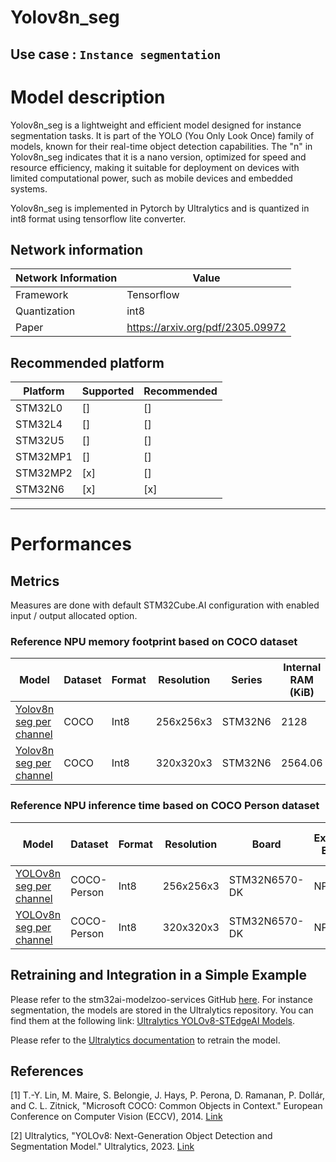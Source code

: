 # Yolov8n_seg

## **Use case** : `Instance segmentation`

# Model description

Yolov8n_seg is a lightweight and efficient model designed for instance segmentation tasks. It is part of the YOLO (You Only Look Once) family of models, known for their real-time object detection capabilities. The "n" in Yolov8n_seg indicates that it is a nano version, optimized for speed and resource efficiency, making it suitable for deployment on devices with limited computational power, such as mobile devices and embedded systems.

Yolov8n_seg is implemented in Pytorch by Ultralytics and is quantized in int8 format using tensorflow lite converter.

## Network information
| Network Information     | Value                                |
|-------------------------|--------------------------------------|
|  Framework              | Tensorflow  |
|  Quantization           | int8  |
|  Paper                  | https://arxiv.org/pdf/2305.09972 |



## Recommended platform
| Platform | Supported | Recommended |
|----------|-----------|-------------|
| STM32L0  | []        | []          |
| STM32L4  | []       | []          |
| STM32U5  | []       | []          |
| STM32MP1 | []       | []         |
| STM32MP2 | [x]       | []          |
| STM32N6| [x]       | [x]          |

---
# Performances

## Metrics
Measures are done with default STM32Cube.AI configuration with enabled input / output allocated option.


### Reference **NPU** memory footprint based on COCO dataset

|Model      | Dataset       | Format   | Resolution | Series    | Internal RAM (KiB)| External RAM (KiB)| Weights Flash (KiB) | STM32Cube.AI version | STEdgeAI Core version |
|----------|------------------|--------|-------------|------------------|------------------|---------------------|-------|----------------------|-------------------------|
| [Yolov8n seg per channel](https://github.com/stm32-hotspot/ultralytics/blob/main/examples/YOLOv8-STEdgeAI/stedgeai_models/segmentation/yolov8n_256_quant_pc_uf_seg_coco-st.tflite)  | COCO | Int8 | 256x256x3 | STM32N6 |   2128 | 0.0 | 3425.39 | 10.0.0 | 2.0.0 
| [Yolov8n seg per channel](https://github.com/stm32-hotspot/ultralytics/blob/main/examples/YOLOv8-STEdgeAI/stedgeai_models/segmentation/yolov8n_320_quant_pc_uf_seg_coco-st.tflite)  | COCO | Int8 | 320x320x3 | STM32N6 |   2564.06 | 0.0 | 3467.56 | 10.0.0 | 2.0.0 |



### Reference **NPU**  inference time based on COCO Person dataset 
| Model  | Dataset          | Format | Resolution  | Board            | Execution Engine | Inference time (ms) | Inf / sec   | STM32Cube.AI version  |  STEdgeAI Core version |
|--------|------------------|--------|-------------|------------------|------------------|---------------------|-------|----------------------|-------------------------|
| [YOLOv8n seg per channel](https://github.com/stm32-hotspot/ultralytics/blob/main/examples/YOLOv8-STEdgeAI/stedgeai_models/segmentation/yolov8n_256_quant_pc_uf_seg_coco-st.tflite) | COCO-Person      | Int8   | 256x256x3  | STM32N6570-DK   |   NPU/MCU      |     37.59         |   26.61      |       10.0.0        |     2.0.0   |
| [YOLOv8n seg per channel](https://github.com/stm32-hotspot/ultralytics/blob/main/examples/YOLOv8-STEdgeAI/stedgeai_models/segmentation/yolov8n_320_quant_pc_uf_seg_coco-st.tflite) | COCO-Person     | Int8    | 320x320x3  | STM32N6570-DK   |   NPU/MCU      |       53.21      |     18.79     |       10.0.0        |     2.0.0   |



## Retraining and Integration in a Simple Example
Please refer to the stm32ai-modelzoo-services GitHub [here](https://github.com/STMicroelectronics/stm32ai-modelzoo-services).
For instance segmentation, the models are stored in the Ultralytics repository. You can find them at the following link: [Ultralytics YOLOv8-STEdgeAI Models](https://github.com/stm32-hotspot/ultralytics/blob/main/examples/YOLOv8-STEdgeAI/stedgeai_models/).

Please refer to the [Ultralytics documentation](https://docs.ultralytics.com/tasks/segment/#train) to retrain the model.


## References

<a id="1">[1]</a> T.-Y. Lin, M. Maire, S. Belongie, J. Hays, P. Perona, D. Ramanan, P. Dollár, and C. L. Zitnick, "Microsoft COCO: Common Objects in Context." European Conference on Computer Vision (ECCV), 2014. [Link](https://arxiv.org/abs/1405.0312)

<a id="2">[2]</a> Ultralytics, "YOLOv8: Next-Generation Object Detection and Segmentation Model." Ultralytics, 2023. [Link](https://github.com/ultralytics/ultralytics)

